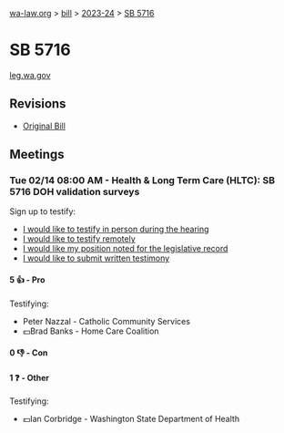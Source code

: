 [wa-law.org](/) > [bill](/bill/) > [2023-24](/bill/2023-24/) > [SB 5716](/bill/2023-24/sb/5716/)

# SB 5716
[leg.wa.gov](https://app.leg.wa.gov/billsummary?BillNumber=5716&Year=2023&Initiative=false)

## Revisions
* [Original Bill](1/)

## Meetings
### Tue 02/14 08:00 AM - Health & Long Term Care (HLTC): SB 5716 DOH validation surveys
Sign up to testify:
* [I would like to testify in person during the hearing](https://app.leg.wa.gov/csi/Testifier/Add?chamber=House&mId=30774&aId=151972&caId=21568&tId=1)
* [I would like to testify remotely](https://app.leg.wa.gov/csi/Testifier/Add?chamber=House&mId=30774&aId=151972&caId=21568&tId=2)
* [I would like my position noted for the legislative record](https://app.leg.wa.gov/csi/Testifier/Add?chamber=House&mId=30774&aId=151972&caId=21568&tId=3)
* [I would like to submit written testimony](https://app.leg.wa.gov/csi/Testifier/Add?chamber=House&mId=30774&aId=151972&caId=21568&tId=4)

#### 5 👍 - Pro
Testifying:
* Peter Nazzal - Catholic Community Services
* 💵Brad Banks - Home Care Coalition

#### 0 👎 - Con

#### 1 ❓ - Other
Testifying:
* 💵Ian Corbridge - Washington State Department of Health
